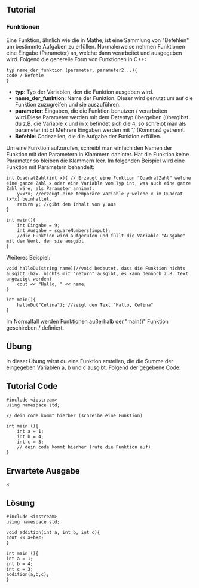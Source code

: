 Tutorial
--------
### Funktionen
Eine Funktion, ähnlich wie die in Mathe, ist eine Sammlung von "Befehlen" um bestimmte Aufgaben zu erfüllen. Normalerweise nehmen Funktionen eine Eingabe (Parameter) an, welche dann verarbeitet und ausgegeben wird. Folgend die generelle Form von Funktionen in C++:


    typ name_der_funktion (parameter, parameter2...){
    code / Befehle
    }

* **typ**: Typ der Variablen, den die Funktion ausgeben wird.
* **name_der_funktion**: Name der Funktion. Dieser wird genutzt um auf die Funktion zuzugreifen und sie auszuführen.
* **parameter**: Eingaben, die die Funktion benutzen / verarbeiten wird.Diese Parameter werden mit dem Datentyp übergeben (übergibst du z.B. die Variable x und in x befindet sich die 4, so schreibt man als parameter int x) Mehrere Eingaben werden mit ',' (Kommas) getrennt.
* **Befehle**: Codezeilen, die die Aufgabe der Funktion erfüllen.

Um eine Funktion aufzurufen, schreibt man einfach den Namen der Funktion mit den Parametern in Klammern dahinter. Hat die Funktion keine Parameter so bleiben die Klammern leer. Im folgenden Beispiel wird eine Funktion mit Parametern behandelt:

    int QuadratZahl(int x){ // Erzeugt eine Funktion "QuadratZahl" welche eine ganze Zahl x oder eine Variable vom Typ int, was auch eine ganze Zahl wäre, als Parameter annimmt.
        y=x*x; //erzeugt eine temporäre Variable y welche x im Quadrat (x*x) beinhaltet.
        return y; //gibt den Inhalt von y aus
    }
    
    int main(){ 
        int Eingabe = 9; 
        int Ausgabe = squareNumbers(input); 
        //die Funktion wird aufgerufen und füllt die Variable "Ausgabe" mit dem Wert, den sie ausgibt
    }

Weiteres Beispiel:

    void halloDu(string name){//void bedeutet, dass die Funktion nichts ausgibt (bzw. nichts mit "return" ausgibt, es kann dennoch z.B. text angezeigt werden)
        cout << "Hallo, " << name;
    }
    
    int main(){
        halloDu("Celina"); //zeigt den Text "Hallo, Celina"
    }

Im Normalfall werden Funktionen außerhalb der "main()" Funktion geschireben / definiert.

Übung
---------
In dieser Übung wirst du eine Funktion erstellen, die die Summe der eingegeben Variablen a, b und c ausgibt. Folgend der gegebene Code:

Tutorial Code
-------------

    #include <iostream>
    using namespace std;
    
    // dein code kommt hierher (schreibe eine Funktion)
    
    int main (){
        int a = 1;
        int b = 4;
        int c = 3;
        // dein code kommt hierher (rufe die Funktion auf)
    }

Erwartete Ausgabe
---------------

    8

Lösung
--------

    #include <iostream>
    using namespace std;
    
    void addition(int a, int b, int c){
    cout << a+b+c;
    }
    
    int main (){
    int a = 1;
    int b = 4;
    int c = 3;
    addition(a,b,c);
    }




